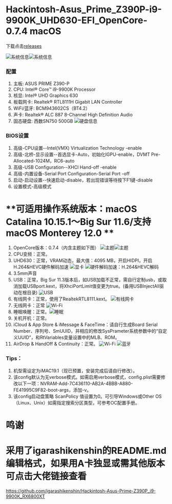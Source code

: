 # Hackintosh-Asus_Prime_Z390P-i9-9900K_UHD630-EFI_OpenCore-0.7.4 macOS
下载点击[releases](https://github.com/jhihhe/Hackintosh-Asus_Prime_Z390P-i9-9900K_UHD630-EFI_OpenCore-0.7.3-macOS/releases)

![系统信息](https://i.loli.net/2021/10/07/9SxCGFkKJvq7QjR.png)![系统信息](https://i.loli.net/2021/08/12/cyBZNPtbaU41hAE.png)

### 配置
1. 主板: ASUS PRIME Z390-P
1. CPU: Intel® Core™ i9-9900K Processor
1. 核显: Intel® UHD Graphics 630
1. 板载网卡: Realtek® RTL8111H Gigabit LAN Controller
1. WiFi/蓝牙: BCM943602CS（BT4.2）
1. 声卡: Realtek® ALC 887 8-Channel High Definition Audio
1. 固态硬盘: 西数SN750 500GB
![硬盘信息](https://i.loli.net/2021/10/02/UlzBGydZqkTjRQc.png)
### BIOS设置
1. 高级-CPU设置--Intel(VMX) Virtualization Technology -enable
1. 高级-北桥-显示设置--首选显卡-Auto，初始化IGPU-enable，DVMT Pre-Allocated-1024M，RC6-auto
1. 高级-USB Configuration--XHCI Hand-off -enable
1. 高级-内置设备-Serial Port Configuration-Serial Port -off
1. 启动-启动设置--快速启动-disable，若出现错误等待按下F1键-disable
1. 设置模式-高级模式

# **可适用操作系统版本：macOS Catalina 10.15.1～Big Sur 11.6/支持macOS Monterey 12.0 **

1. OpenCore版本：0.7.4（内含主题如下图） ![主题](https://i.loli.net/2021/09/11/t4FBZPeHkwdufiG.png)![主题](https://i.loli.net/2021/07/31/uFHJD2BMazqmTcA.png)
1. CPU变频：正常。
1. UHD630：正常，VRAM动态，最大值：4095 MB，开启HIDPI，开启H.264&HEVC硬件解码加速 ![显卡](https://i.loli.net/2021/07/23/nSDZyHCFM9KbvwO.png) ![硬件解码加速：H.264&HEVC解码](https://i.loli.net/2021/07/23/cu7ZCYEIqe3sROt.png)
1. 3.5mm声音
1. USB：正常，Big Sur 11.3版本后，如USB加载不正常，需自行定制usb，或取消加载USBport.kext，将XhciPortLimit值变更为true。(备用USBInjectAll驱动在根目录) ![USB](https://i.loli.net/2021/06/12/1XyQrsM7m2paN4f.png)
1. 有线网卡：正常，使用了RealtekRTL8111.kext。 ![有线网卡](https://i.loli.net/2021/06/12/29lJdKBqonkjtcp.png)
1. 无线网卡：正常 ![Wi-Fi](https://i.loli.net/2021/06/12/ilADj9OuVmFsztp.png)
1. 睡眠唤醒：正常。![睡眠](https://i.loli.net/2021/06/12/1K98Dbj3eFywfnY.png)
1. 关机开机：正常。
1. iCloud & App Store & iMessage & FaceTime：请自行生成Board Serial Number、序列号、SmUUID，并相应的修改SysPrameter系统参数中的“自定义UUID”，和RtVariables变量设置中的MLB、ROM。
1. AirDrop & HandOff & Continuity：正常。
![Wi-Fi](https://i.loli.net/2021/06/12/1UrwpiNsKfIb8g3.png)
![蓝牙](https://i.loli.net/2021/06/12/DJma7dLzorEniOp.png)

### Tips：

1. 机型需设定为iMAC19.1（现已预置，安装完成后请自行修改）。
1. 该config默认为无verbose模式。如需启用verbose模式，config.plist需要修改以下一项：NVRAM-Add-7C436110-AB2A-4BBB-A880-FE41995C9F82-boot-args，添加-v。
1. 该config启动盘策略 ScanPolicy 值设置为0。可引导Windows或Other OS（Linux、Unix）如需指定搜索分区类型，可参考OC配置手册。

# 鸣谢 
# 采用了igarashikenshin的README.md编辑格式，如果用A卡独显或需其他版本可点击大佬链接查看
https://github.com/igarashikenshin/Hackintosh-Asus-Prime-Z390P_i9-9900K_RX6800XT
